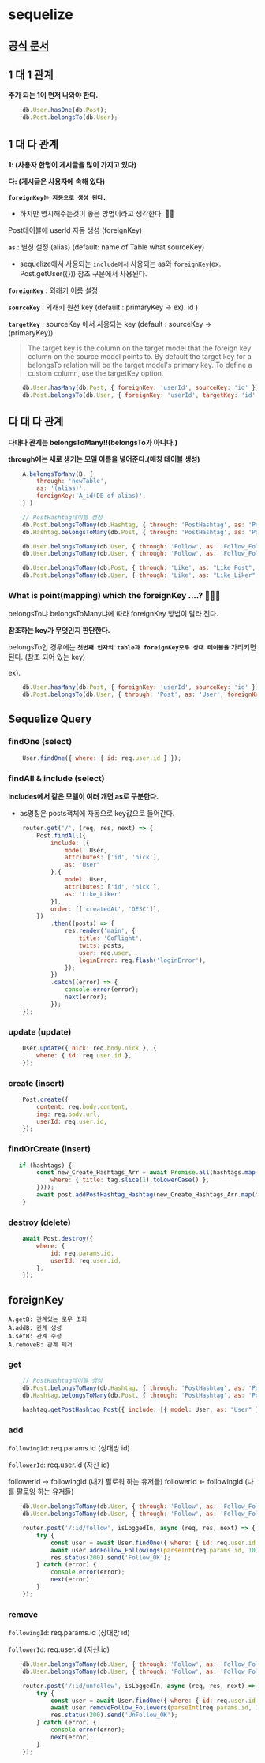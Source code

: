 # sequelize 

## [공식 문서](https://doc.esdoc.org/github.com/sequelize/sequelize/manual/associations.html)

## 1 대 1 관계
**주가 되는 1이 먼저 나와야 한다.**
```javascript
    db.User.hasOne(db.Post);
    db.Post.belongsTo(db.User);
```

## 1 대 다 관계
**1: (사용자 한명이 게시글을 많이 가지고 있다)**

**다: (게시글은 사용자에 속해 있다)**

**`foreignKey는 자동으로 생성 된다.`**
- 하지만 명시해주는것이 좋은 방법이라고 생각한다. 💁‍♂

Post테이블에 userId 자동 생성 (foreignKey)

**`as`** : 별칭 설정 (alias) (default:  name of Table what sourceKey)
- sequelize에서 사용되는 `include에서` 사용되는 as와 `foreignKey`(ex. Post.getUser({})) 참조 구문에서 사용된다. 

**`foreignKey`** : 외래키 이름 설정

**`sourceKey`** : 외래키 원천 key (default : primaryKey -> ex). id )

**`targetKey`** : sourceKey 에서 사용되는 key (default : sourceKey -> (primaryKey))

> The target key is the column on the target model that the foreign key column on the source model points to. By default the target key for a belongsTo relation will be the target model's primary key. To define a custom column, use the targetKey option.

```javascript
    db.User.hasMany(db.Post, { foreignKey: 'userId', sourceKey: 'id' }); // foreignKey: Post.userId, sourceKey: User.id // Will add userId to Post model
    db.Post.belongsTo(db.User, { foreignKey: 'userId', targetKey: 'id' }); // foreignKey: Post.userId, targetKey: User.id // // Will also add userId to Post model
```

## 다 대 다 관계
**다대다 관계는 belongsToMany!!(belongsTo가 아니다.)**

**through에는 새로 생기는 모델 이름을 넣어준다.(매칭 테이블 생성)**
```javascript
    A.belongsToMany(B, {
        through: 'newTable', 
        as: '(alias)', 
        foreignKey:'A_id(DB of alias)', 
    } )
```

```javascript
    // PostHashtag테이블 생성
    db.Post.belongsToMany(db.Hashtag, { through: 'PostHashtag', as: 'PostHashtag_Hashtag', foreignKey: 'postId' });
    db.Hashtag.belongsToMany(db.Post, { through: 'PostHashtag', as: 'PostHashtag_Post', foreignKey: 'hashtagId' });
```

```javascript
    db.User.belongsToMany(db.User, { through: 'Follow', as: 'Follow_Followers', foreignKey: 'followingId' });
    db.User.belongsToMany(db.User, { through: 'Follow', as: 'Follow_Followings', foreignKey: 'followerId' });
```

```javascript
    db.User.belongsToMany(db.Post, { through: 'Like', as: "Like_Post", foreignKey: 'userId' });
    db.Post.belongsToMany(db.User, { through: 'Like', as: "Like_Liker", foreignKey: 'postId' });
```

### What is point(mapping) which the foreignKey ....? 🤔🤔🤔
belongsTo냐 belongsToMany냐에 따라 foreignKey 방법이 달라 진다.

**참조하는 key가 무엇인지 판단한다.**

belongsTo인 경우에는 **`첫번째 인자의 table과 foreignKey모두 상대 테이블을`** 가리키면 된다. (참조 되어 있는 key)

ex).
```javascript
    db.User.hasMany(db.Post, { foreignKey: 'userId', sourceKey: 'id' });
    db.Post.belongsTo(db.User, { through: 'Post', as: 'User', foreignKey: 'userId', targetKey: 'id' });
```

## Sequelize Query

### findOne (select)
```javascript
    User.findOne({ where: { id: req.user.id } });
```

### findAll & include (select)
**includes에서 같은 모델이 여러 개면 as로 구분한다.**

- as명칭은 posts객체에 자동으로 key값으로 들어간다. 
```javascript
    router.get('/', (req, res, next) => {
        Post.findAll({
            include: [{
                model: User,
                attributes: ['id', 'nick'],
                as: "User"
            },{
                model: User,
                attributes: ['id', 'nick'],
                as: 'Like_Liker'
            }],
            order: [['createdAt', 'DESC']],
        })
            .then((posts) => {
                res.render('main', {
                    title: 'GoFlight',
                    twits: posts,
                    user: req.user,
                    loginError: req.flash('loginError'),
                });
            })
            .catch((error) => {
                console.error(error);
                next(error);
            });
    });
```

### update (update)
```javascript
    User.update({ nick: req.body.nick }, {
        where: { id: req.user.id },
    });
```

### create (insert)
```javascript
    Post.create({
        content: req.body.content,
        img: req.body.url,
        userId: req.user.id,
    });
```

### findOrCreate (insert)
```javascript
   if (hashtags) {
        const new_Create_Hashtags_Arr = await Promise.all(hashtags.map(tag => Hashtag.findOrCreate({
            where: { title: tag.slice(1).toLowerCase() },
        })));
        await post.addPostHashtag_Hashtag(new_Create_Hashtags_Arr.map(find_HashtagId => find_HashtagId[0])); 
    }
```

### destroy (delete)
```javascript
    await Post.destroy({
        where: {
            id: req.params.id,
            userId: req.user.id,
        },
    });
```

## foreignKey

    A.getB: 관계있는 로우 조회
    A.addB: 관계 생성
    A.setB: 관계 수정
    A.removeB: 관계 제거

### get

```javascript
    // PostHashtag테이블 생성
    db.Post.belongsToMany(db.Hashtag, { through: 'PostHashtag', as: 'PostHashtag_Hashtag', foreignKey: 'postId' });
    db.Hashtag.belongsToMany(db.Post, { through: 'PostHashtag', as: 'PostHashtag_Post', foreignKey: 'hashtagId' });
```

```javascript
    hashtag.getPostHashtag_Post({ include: [{ model: User, as: "User" }] });
```

### add
`followingId`: req.params.id (상대방 id)

`followerId`: req.user.id (자신 id)

followerId -> followingId (내가 팔로워 하는 유저들)
followerId <- followingId (나를 팔로잉 하는 유저들)

```javascript
    db.User.belongsToMany(db.User, { through: 'Follow', as: 'Follow_Followers', foreignKey: 'followingId' });
    db.User.belongsToMany(db.User, { through: 'Follow', as: 'Follow_Followings', foreignKey: 'followerId' });
```

```javascript
    router.post('/:id/follow', isLoggedIn, async (req, res, next) => {
        try {
            const user = await User.findOne({ where: { id: req.user.id } });
            await user.addFollow_Followings(parseInt(req.params.id, 10));
            res.status(200).send('Follow_OK');
        } catch (error) {
            console.error(error);
            next(error);
        }
    });
```

### remove 
`followingId`: req.params.id (상대방 id)

`followerId`: req.user.id (자신 id)

```javascript
    db.User.belongsToMany(db.User, { through: 'Follow', as: 'Follow_Followers', foreignKey: 'followingId' });
    db.User.belongsToMany(db.User, { through: 'Follow', as: 'Follow_Followings', foreignKey: 'followerId' });
```

```javascript
    router.post('/:id/unfollow', isLoggedIn, async (req, res, next) => {
        try {
            const user = await User.findOne({ where: { id: req.user.id } });
            await user.removeFollow_Followers(parseInt(req.params.id, 10));
            res.status(200).send('UnFollow_OK');
        } catch (error) {
            console.error(error);
            next(error);
        }
    });
```

